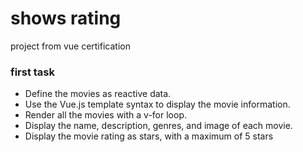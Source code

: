 # shows rating

project from vue certification

### first task

* Define the movies as reactive data.
* Use the Vue.js template syntax to display the movie information.
* Render all the movies with a v-for loop.
* Display the name, description, genres, and image of each movie.
* Display the movie rating as stars, with a maximum of 5 stars